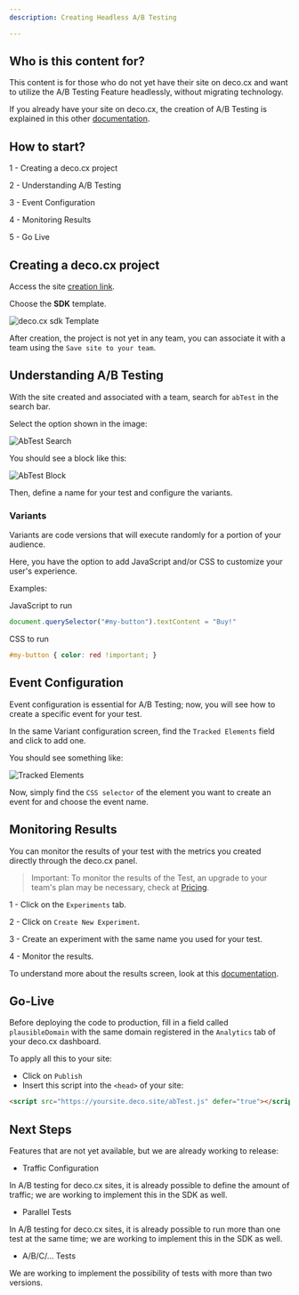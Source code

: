 ```yaml
---
description: Creating Headless A/B Testing

---
```


## Who is this content for?

This content is for those who do not yet have their site on deco.cx and want to utilize the A/B Testing Feature headlessly, without migrating technology.

If you already have your site on deco.cx, the creation of A/B Testing is explained in this other [documentation](https://deco.cx/docs/en/developing/ab-test).

## How to start?

1 - Creating a deco.cx project

2 - Understanding A/B Testing

3 - Event Configuration

4 - Monitoring Results

5 - Go Live

## Creating a deco.cx project

Access the site [creation link](https://admin.deco.cx/spaces/new).

Choose the **SDK** template.

![deco.cx sdk Template](https://ozksgdmyrqcxcwhnbepg.supabase.co/storage/v1/object/public/assets/530/ffd8f072-daf7-48cc-ab14-ad6b9297f903)

After creation, the project is not yet in any team, you can associate it with a team using the ``Save site to your team``.

## Understanding A/B Testing

With the site created and associated with a team, search for ``abTest`` in the search bar.

Select the option shown in the image:

![AbTest Search](https://ozksgdmyrqcxcwhnbepg.supabase.co/storage/v1/object/public/assets/530/7658eb54-1f8f-49ca-8483-341e59200a9f)

You should see a block like this:

![AbTest Block](https://ozksgdmyrqcxcwhnbepg.supabase.co/storage/v1/object/public/assets/530/d0ee14cb-5ee4-4b3f-a56a-b5f6b4c84eb9)

Then, define a name for your test and configure the variants.

### Variants

Variants are code versions that will execute randomly for a portion of your audience.

Here, you have the option to add JavaScript and/or CSS to customize your user's experience.

Examples:

JavaScript to run
```js
document.querySelector("#my-button").textContent = "Buy!"
```

CSS to run
```css
#my-button { color: red !important; }
```

## Event Configuration

Event configuration is essential for A/B Testing; now, you will see how to create a specific event for your test.

In the same Variant configuration screen, find the ``Tracked Elements`` field and click to add one.

You should see something like:

![Tracked Elements](https://ozksgdmyrqcxcwhnbepg.supabase.co/storage/v1/object/public/assets/530/3933da2b-e55b-4f75-892b-345fd5e1d3d1)

Now, simply find the ``CSS selector`` of the element you want to create an event for and choose the event name.

## Monitoring Results

You can monitor the results of your test with the metrics you created directly through the deco.cx panel.

> Important: To monitor the results of the Test, an upgrade to your team's plan may be necessary, check at [Pricing](https://deco.cx/en/pricing).

1 - Click on the ``Experiments`` tab.

2 - Click on ``Create New Experiment``.

3 - Create an experiment with the same name you used for your test.

4 - Monitor the results.

To understand more about the results screen, look at this [documentation](https://deco.cx/docs/en/developing/ab-test#funnel-and-results).

## Go-Live

Before deploying the code to production, fill in a field called ``plausibleDomain`` with the same domain registered in the ``Analytics`` tab of your deco.cx dashboard.

To apply all this to your site:

- Click on ``Publish``
- Insert this script into the ``<head>`` of your site:

```html
<script src="https://yoursite.deco.site/abTest.js" defer="true"></script>
```

## Next Steps

Features that are not yet available, but we are already working to release:

- Traffic Configuration

In A/B testing for deco.cx sites, it is already possible to define the amount of traffic; we are working to implement this in the SDK as well.

- Parallel Tests

In A/B testing for deco.cx sites, it is already possible to run more than one test at the same time; we are working to implement this in the SDK as well.

- A/B/C/... Tests

We are working to implement the possibility of tests with more than two versions.
